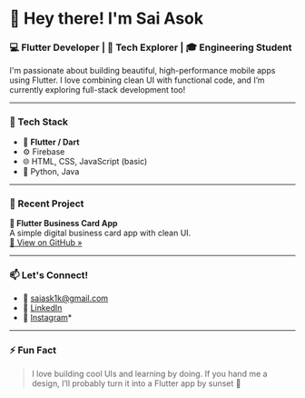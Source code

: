 # 👋 Hey there! I'm Sai Asok

### 💻 Flutter Developer | 🚀 Tech Explorer | 🎓 Engineering Student

I'm passionate about building beautiful, high-performance mobile apps using Flutter. I love combining clean UI with functional code, and I’m currently exploring full-stack development too!

---

### 🚀 Tech Stack

- 💙 **Flutter / Dart**
- ⚙️ Firebase
- 🌐 HTML, CSS, JavaScript (basic)
- 🐍 Python, Java

---

### 📱 Recent Project

**📇 Flutter Business Card App**  
A simple digital business card app with clean UI.  
[🔗 View on GitHub »](https://github.com/saiask1k/flutter-business-card)

---

### 📫 Let's Connect!

- 📧 saiask1k@gmail.com
- 💼 [LinkedIn](https://www.linkedin.com//in/saiasok)
- 💼 [Instagram](https://www.instagram.com/saiiasok)*

---

### ⚡ Fun Fact

> I love building cool UIs and learning by doing. If you hand me a design, I’ll probably turn it into a Flutter app by sunset 🌇

